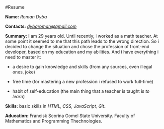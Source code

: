 #Resume

**Name:** *Roman Dyba*

**Contacts:** *dybaroman@gmail.com*

**Summary:** I am 29 years old. Until recently, i worked as a math teacher. At some point it seemed to me that this path leads to the wrong direction. So i decided to change the situation and chose the profession of front-end developer, based on my education and my abilities. And i have everything i need to master it:   

 - a desire to gain knowledge and skills (from any sources, even illegal ones, joke)

 - free time (for mastering a new profession i refused to work full-time)

 - habit of self-education (the main thing that a teacher is taught  is  *to learn*)


**Skills:** basic skills in *HTML, CSS, JavaScript, Git*. 


**Aducation:** Francisk Scorina Gomel State University. Faculty of Mathematics and Programming Thechnologies.
